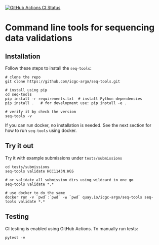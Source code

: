 [![GitHub Actions CI Status](https://github.com/icgc-argo/seq-tools/workflows/CI%20tests/badge.svg)](https://github.com/icgc-argo/seq-tools/actions)

# Command line tools for sequencing data validations

## Installation

Follow these steps to install the `seq-tools`:
```
# clone the repo
git clone https://github.com/icgc-argo/seq-tools.git

# install using pip
cd seq-tools
pip install -r requirements.txt  # install Python dependencies
pip install .   # for development use: pip install -e .

# verify it by check the version
seq-tools -v
```

If you can run docker, no installation is needed. See the next section for how to run `seq-tools` using docker.

## Try it out
Try it with example submissions under `tests/submissions`
```
cd tests/submissions
seq-tools validate HCC1143N.WGS

# or validate all submission dirs using wildcard in one go
seq-tools validate *.*

# use docker to do the same
docker run -v `pwd`:`pwd` -w `pwd` quay.io/icgc-argo/seq-tools seq-tools validate *.*
```

## Testing

CI testing is enabled using GitHub Actions. To manually run tests:
```
pytest -v
```

